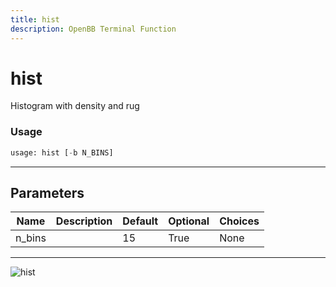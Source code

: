 ```yaml
---
title: hist
description: OpenBB Terminal Function
---
```


# hist

Histogram with density and rug

### Usage 
```python
usage: hist [-b N_BINS]
```

---
## Parameters

| Name | Description | Default | Optional | Choices |
| ---- | ----------- | ------- | -------- | ------- |
| n_bins |  | 15 | True | None |


---
![hist](https://user-images.githubusercontent.com/46355364/154306947-aaba936a-ac07-40e2-a5a6-bf1fab460cd0.png)


